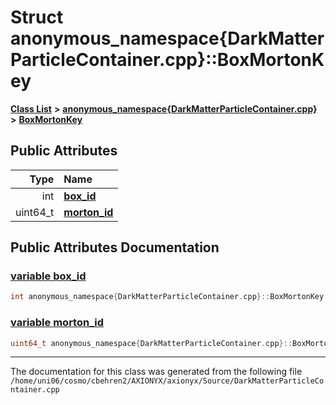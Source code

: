 
# Struct anonymous\_namespace{DarkMatterParticleContainer.cpp}::BoxMortonKey


[**Class List**](annotated.md) **>** [**anonymous\_namespace{DarkMatterParticleContainer.cpp}**](namespaceanonymous__namespace_02DarkMatterParticleContainer_8cpp_03.md) **>** [**BoxMortonKey**](structanonymous__namespace_02DarkMatterParticleContainer_8cpp_03_1_1BoxMortonKey.md)


















## Public Attributes

| Type | Name |
| ---: | :--- |
|  int | [**box\_id**](structanonymous__namespace_02DarkMatterParticleContainer_8cpp_03_1_1BoxMortonKey.md#variable-box-id)  <br> |
|  uint64\_t | [**morton\_id**](structanonymous__namespace_02DarkMatterParticleContainer_8cpp_03_1_1BoxMortonKey.md#variable-morton-id)  <br> |










## Public Attributes Documentation


### <a href="#variable-box-id" id="variable-box-id">variable box\_id </a>


```cpp
int anonymous_namespace{DarkMatterParticleContainer.cpp}::BoxMortonKey::box_id;
```



### <a href="#variable-morton-id" id="variable-morton-id">variable morton\_id </a>


```cpp
uint64_t anonymous_namespace{DarkMatterParticleContainer.cpp}::BoxMortonKey::morton_id;
```



------------------------------
The documentation for this class was generated from the following file `/home/uni06/cosmo/cbehren2/AXIONYX/axionyx/Source/DarkMatterParticleContainer.cpp`